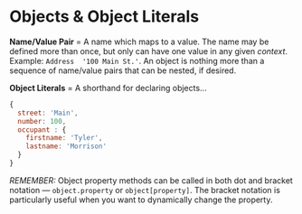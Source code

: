 # Objects & Object Literals

**Name/Value Pair** = A name which maps to a value. The name may be defined more than once, but only can have one value in any given *context*. Example: `Address  '100 Main St.'`. An object is nothing more than a sequence of name/value pairs that can be nested, if desired.

**Object Literals** = A shorthand for declaring objects...

```javascript
{
  street: 'Main',
  number: 100,
  occupant : {
    firstname: 'Tyler',
    lastname: 'Morrison'   
  }
}
```

*REMEMBER:* Object property methods can be called in both dot and bracket notation — `object.property` or `object[property]`. The bracket notation is particularly useful when you want to dynamically change the property.
